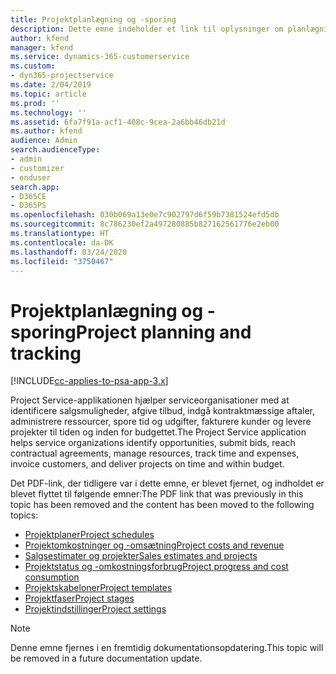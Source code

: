 ```yaml
---
title: Projektplanlægning og -sporing
description: Dette emne indeholder et link til oplysninger om planlægning og sporing i Project Service Automation.
author: kfend
manager: kfend
ms.service: dynamics-365-customerservice
ms.custom:
- dyn365-projectservice
ms.date: 2/04/2019
ms.topic: article
ms.prod: ''
ms.technology: ''
ms.assetid: 6fa7f91a-acf1-408c-9cea-2a6bb46db21d
ms.author: kfend
audience: Admin
search.audienceType:
- admin
- customizer
- enduser
search.app:
- D365CE
- D365PS
ms.openlocfilehash: 030b069a13e0e7c902797d6f59b7381524efd5db
ms.sourcegitcommit: 8c786230ef2a497280885b827162561776e2eb00
ms.translationtype: HT
ms.contentlocale: da-DK
ms.lasthandoff: 03/24/2020
ms.locfileid: "3750467"
---
```

# <a name="project-planning-and-tracking"></a><span data-ttu-id="eb4c5-103">Projektplanlægning og -sporing</span><span class="sxs-lookup"><span data-stu-id="eb4c5-103">Project planning and tracking</span></span>

[!INCLUDE[cc-applies-to-psa-app-3.x](../../includes/cc-applies-to-psa-app-3x.md)]

<span data-ttu-id="eb4c5-104">Project Service-applikationen hjælper serviceorganisationer med at identificere salgsmuligheder, afgive tilbud, indgå kontraktmæssige aftaler, administrere ressourcer, spore tid og udgifter, fakturere kunder og levere projekter til tiden og inden for budgettet.</span><span class="sxs-lookup"><span data-stu-id="eb4c5-104">The Project Service application helps service organizations identify opportunities, submit bids, reach contractual agreements, manage resources, track time and expenses, invoice customers, and deliver projects on time and within budget.</span></span> 

<span data-ttu-id="eb4c5-105">Det PDF-link, der tidligere var i dette emne, er blevet fjernet, og indholdet er blevet flyttet til følgende emner:</span><span class="sxs-lookup"><span data-stu-id="eb4c5-105">The PDF link that was previously in this topic has been removed and the content has been moved to the following topics:</span></span>

- [<span data-ttu-id="eb4c5-106">Projektplaner</span><span class="sxs-lookup"><span data-stu-id="eb4c5-106">Project schedules</span></span>](../project-creating.md)
- [<span data-ttu-id="eb4c5-107">Projektomkostninger og -omsætning</span><span class="sxs-lookup"><span data-stu-id="eb4c5-107">Project costs and revenue</span></span>](../project-estimating.md)
- [<span data-ttu-id="eb4c5-108">Salgsestimater og projekter</span><span class="sxs-lookup"><span data-stu-id="eb4c5-108">Sales estimates and projects</span></span>](../project-leveraging.md)
- [<span data-ttu-id="eb4c5-109">Projektstatus og -omkostningsforbrug</span><span class="sxs-lookup"><span data-stu-id="eb4c5-109">Project progress and cost consumption</span></span>](../project-tracking.md)
- [<span data-ttu-id="eb4c5-110">Projektskabeloner</span><span class="sxs-lookup"><span data-stu-id="eb4c5-110">Project templates</span></span>](../project-templates.md)
- [<span data-ttu-id="eb4c5-111">Projektfaser</span><span class="sxs-lookup"><span data-stu-id="eb4c5-111">Project stages</span></span>](../project-stages.md)
- [<span data-ttu-id="eb4c5-112">Projektindstillinger</span><span class="sxs-lookup"><span data-stu-id="eb4c5-112">Project settings</span></span>](../project-settings.md)

> [!NOTE]
> <span data-ttu-id="eb4c5-113">Denne emne fjernes i en fremtidig dokumentationsopdatering.</span><span class="sxs-lookup"><span data-stu-id="eb4c5-113">This topic will be removed in a future documentation update.</span></span> 
